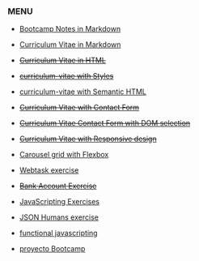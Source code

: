 
### MENU ###
* [Bootcamp Notes in Markdown](bootcamp-note.md)
* [Curriculum Vitae in Markdown](curriculum-vitae.md)
* ~~[Curriculum Vitae in HTML]()~~
* ~~[curriculum-vitae with Styles]()~~
* [curriculum-vitae with Semantic HTML](curriculum-vitae/curriculumVitae.html)
* ~~[Curriculum Vitae with Contact Form]()~~
* ~~[Curriculum Vitae Contact Form with DOM selection]()~~
* ~~[Curriculum Vitae with Responsive design]()~~
* [Carousel grid with Flexbox](flexbox/)
* [Webtask exercise](webtask/documentacion_flickrBot.md)
* ~~[Bank Account Exercise]()~~
* [JavaScripting Exercises](javascripting)
* [JSON Humans exercise](humanos.json)

* [functional javascripting](functional_javascript)
* [proyecto Bootcamp](project_bootcamp)
